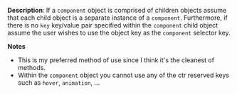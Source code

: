 __Description__: If a `component` object is comprised of children objects assume that each child object is a separate instance of a `component`. Furthermore, if there is no `key` key/value pair specified within the `component` child object assume the user wishes to use the object key as the `component` selector key.

__Notes__

- This is my preferred method of use since I think it's the cleanest of methods.
- Within the `component` object you cannot use any of the ctr reserved keys such as `hover`, `animation`, ...